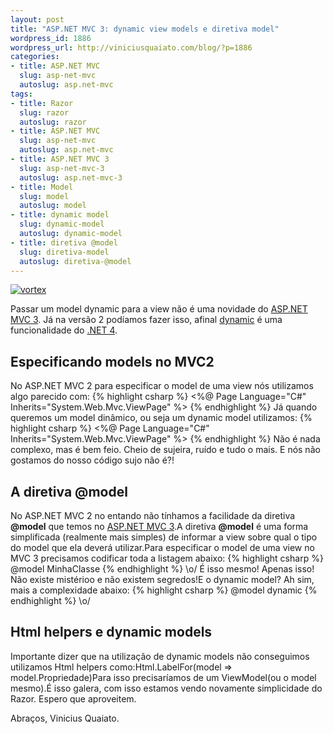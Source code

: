 ```yaml
--- 
layout: post
title: "ASP.NET MVC 3: dynamic view models e diretiva model"
wordpress_id: 1886
wordpress_url: http://viniciusquaiato.com/blog/?p=1886
categories: 
- title: ASP.NET MVC
  slug: asp-net-mvc
  autoslug: asp.net-mvc
tags: 
- title: Razor
  slug: razor
  autoslug: razor
- title: ASP.NET MVC
  slug: asp-net-mvc
  autoslug: asp.net-mvc
- title: ASP.NET MVC 3
  slug: asp-net-mvc-3
  autoslug: asp.net-mvc-3
- title: Model
  slug: model
  autoslug: model
- title: dynamic model
  slug: dynamic-model
  autoslug: dynamic-model
- title: diretiva @model
  slug: diretiva-model
  autoslug: diretiva-@model
---
```



[![](http://viniciusquaiato.com/images_posts/vortex-150x150.jpg "vortex")](http://viniciusquaiato.com/images_posts/vortex.jpg)

Passar um model dynamic para a view não é uma novidade do [ASP.NET MVC 3](http://viniciusquaiato.com/blog/asp-net-mvc-3/). Já na versão 2 podíamos fazer isso, afinal [dynamic](http://viniciusquaiato.com/blog/tag/dynamic/) é uma funcionalidade do [.NET 4](http://msdn.microsoft.com/en-us/library/w0x726c2.aspx).

## Especificando models no MVC2
No ASP.NET MVC 2 para especificar o model de uma view nós utilizamos algo parecido com:
{% highlight csharp %}
<%@ Page Language="C#" Inherits="System.Web.Mvc.ViewPage<minhaclasse>" %></minhaclasse>
{% endhighlight %}
Já quando queremos um model dinâmico, ou seja um dynamic model utilizamos:
{% highlight csharp %}
<%@ Page Language="C#" Inherits="System.Web.Mvc.ViewPage<dynamic>" %></dynamic>
{% endhighlight %}
Não é nada complexo, mas é bem feio. Cheio de sujeira, ruído e tudo o mais. E nós não gostamos do nosso código sujo não é?!

## A diretiva @model
No ASP.NET MVC 2 no entando não tínhamos a facilidade da diretiva **@model** que temos no [ASP.NET MVC 3](http://www.asp.net/mvc/mvc3).A diretiva **@model** é uma forma simplificada (realmente mais simples) de informar a view sobre qual o tipo do model que ela deverá utilizar.Para especificar o model de uma view no MVC 3 precisamos codificar toda a listagem abaixo:
{% highlight csharp %}
@model MinhaClasse
{% endhighlight %}
\o/ É isso mesmo! Apenas isso! Não existe mistérioo e não existem segredos!E o dynamic model? Ah sim, mais a complexidade abaixo:
{% highlight csharp %}
@model dynamic
{% endhighlight %}
\o/

## Html helpers e dynamic models
Importante dizer que na utilização de dynamic models não conseguimos utilizamos Html helpers como:Html.LabelFor(model => model.Propriedade)Para isso precisaríamos de um ViewModel(ou o model mesmo).É isso galera, com isso estamos vendo novamente simplicidade do Razor. Espero que aproveitem.

Abraços,
Vinicius Quaiato.
